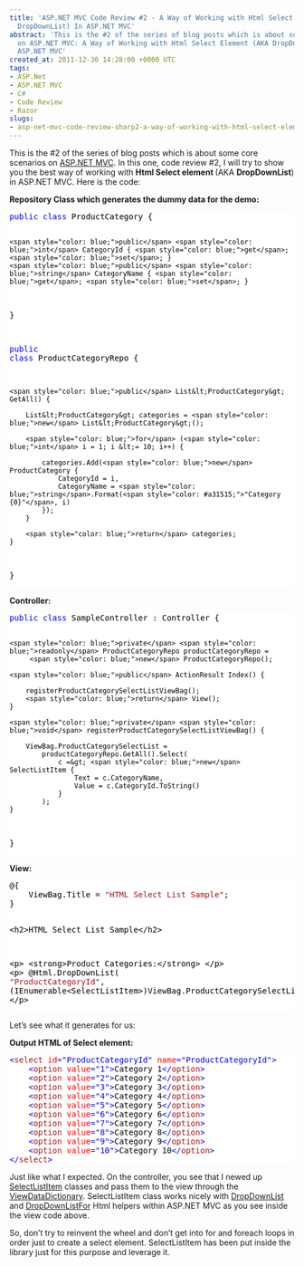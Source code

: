 ```yaml
---
title: 'ASP.NET MVC Code Review #2 - A Way of Working with Html Select Element (AKA
  DropDownList) In ASP.NET MVC'
abstract: 'This is the #2 of the series of blog posts which is about some core scenarios
  on ASP.NET MVC: A Way of Working with Html Select Element (AKA DropDownList) In
  ASP.NET MVC'
created_at: 2011-12-30 14:28:00 +0000 UTC
tags:
- ASP.Net
- ASP.NET MVC
- C#
- Code Review
- Razor
slugs:
- asp-net-mvc-code-review-sharp2-a-way-of-working-with-html-select-element-aka-dropdownlist-in-asp-net-mvc
---
```


<p>This is the #2 of the series of blog posts which is about some core scenarios on <a href="http://asp.net/mvc">ASP.NET MVC</a>. In this one, code review #2, I will try to show you the best way of working with <strong>Html Select element </strong>(AKA <strong>DropDownList</strong>) in ASP.NET MVC. Here is the code:</p>
<p><strong>Repository Class which generates the dummy data for the demo:</strong></p>
<div class="code-wrapper border-shadow-1">
<div style="background-color: white; color: black;">
<pre><span style="color: blue;">public</span> <span style="color: blue;">class</span> ProductCategory {

    <span style="color: blue;">public</span> <span style="color: blue;">int</span> CategoryId { <span style="color: blue;">get</span>; <span style="color: blue;">set</span>; }
    <span style="color: blue;">public</span> <span style="color: blue;">string</span> CategoryName { <span style="color: blue;">get</span>; <span style="color: blue;">set</span>; }
}

<span style="color: blue;">public</span> <span style="color: blue;">class</span> ProductCategoryRepo {

    <span style="color: blue;">public</span> List&lt;ProductCategory&gt; GetAll() {

        List&lt;ProductCategory&gt; categories = <span style="color: blue;">new</span> List&lt;ProductCategory&gt;();

        <span style="color: blue;">for</span> (<span style="color: blue;">int</span> i = 1; i &lt;= 10; i++) {

            categories.Add(<span style="color: blue;">new</span> ProductCategory { 
                CategoryId = i,
                CategoryName = <span style="color: blue;">string</span>.Format(<span style="color: #a31515;">"Category {0}"</span>, i)
            });
        }

        <span style="color: blue;">return</span> categories;
    }
}</pre>
</div>
</div>
<p><strong>Controller:</strong></p>
<div class="code-wrapper border-shadow-1">
<div style="background-color: white; color: black;">
<pre><span style="color: blue;">public</span> <span style="color: blue;">class</span> SampleController : Controller {

    <span style="color: blue;">private</span> <span style="color: blue;">readonly</span> ProductCategoryRepo productCategoryRepo = 
         <span style="color: blue;">new</span> ProductCategoryRepo();

    <span style="color: blue;">public</span> ActionResult Index() {

        registerProductCategorySelectListViewBag();
        <span style="color: blue;">return</span> View();
    }

    <span style="color: blue;">private</span> <span style="color: blue;">void</span> registerProductCategorySelectListViewBag() {

        ViewBag.ProductCategorySelectList = 
            productCategoryRepo.GetAll().Select(
                c =&gt; <span style="color: blue;">new</span> SelectListItem { 
                    Text = c.CategoryName,
                    Value = c.CategoryId.ToString()
                }
            );
    }
}</pre>
</div>
</div>
<p><strong>View:</strong></p>
<div class="code-wrapper border-shadow-1">
<div style="background-color: white; color: black;">
<pre>@{
    ViewBag.Title = <span style="color: #a31515;">"HTML Select List Sample"</span>;
}

&lt;h2&gt;HTML Select List Sample&lt;/h2&gt;

&lt;p&gt;
    &lt;strong&gt;Product Categories:&lt;/strong&gt;
&lt;/p&gt;
&lt;p&gt;
    @Html.DropDownList(
        <span style="color: #a31515;">"ProductCategoryId"</span>, 
        (IEnumerable&lt;SelectListItem&gt;)ViewBag.ProductCategorySelectList
    )
&lt;/p&gt;</pre>
</div>
</div>
<p>Let&rsquo;s see what it generates for us:</p>
<p><strong>Output HTML of Select element:</strong></p>
<div class="code-wrapper border-shadow-1">
<div style="background-color: white; color: black;">
<pre><span style="color: blue;">&lt;</span><span style="color: #a31515;">select</span> <span style="color: red;">id</span><span style="color: blue;">=</span><span style="color: blue;">"ProductCategoryId"</span> <span style="color: red;">name</span><span style="color: blue;">=</span><span style="color: blue;">"ProductCategoryId"</span><span style="color: blue;">&gt;</span>
    <span style="color: blue;">&lt;</span><span style="color: #a31515;">option</span> <span style="color: red;">value</span><span style="color: blue;">=</span><span style="color: blue;">"1"</span><span style="color: blue;">&gt;</span>Category 1<span style="color: blue;">&lt;/</span><span style="color: #a31515;">option</span><span style="color: blue;">&gt;</span>
    <span style="color: blue;">&lt;</span><span style="color: #a31515;">option</span> <span style="color: red;">value</span><span style="color: blue;">=</span><span style="color: blue;">"2"</span><span style="color: blue;">&gt;</span>Category 2<span style="color: blue;">&lt;/</span><span style="color: #a31515;">option</span><span style="color: blue;">&gt;</span>
    <span style="color: blue;">&lt;</span><span style="color: #a31515;">option</span> <span style="color: red;">value</span><span style="color: blue;">=</span><span style="color: blue;">"3"</span><span style="color: blue;">&gt;</span>Category 3<span style="color: blue;">&lt;/</span><span style="color: #a31515;">option</span><span style="color: blue;">&gt;</span>
    <span style="color: blue;">&lt;</span><span style="color: #a31515;">option</span> <span style="color: red;">value</span><span style="color: blue;">=</span><span style="color: blue;">"4"</span><span style="color: blue;">&gt;</span>Category 4<span style="color: blue;">&lt;/</span><span style="color: #a31515;">option</span><span style="color: blue;">&gt;</span>
    <span style="color: blue;">&lt;</span><span style="color: #a31515;">option</span> <span style="color: red;">value</span><span style="color: blue;">=</span><span style="color: blue;">"5"</span><span style="color: blue;">&gt;</span>Category 5<span style="color: blue;">&lt;/</span><span style="color: #a31515;">option</span><span style="color: blue;">&gt;</span>
    <span style="color: blue;">&lt;</span><span style="color: #a31515;">option</span> <span style="color: red;">value</span><span style="color: blue;">=</span><span style="color: blue;">"6"</span><span style="color: blue;">&gt;</span>Category 6<span style="color: blue;">&lt;/</span><span style="color: #a31515;">option</span><span style="color: blue;">&gt;</span>
    <span style="color: blue;">&lt;</span><span style="color: #a31515;">option</span> <span style="color: red;">value</span><span style="color: blue;">=</span><span style="color: blue;">"7"</span><span style="color: blue;">&gt;</span>Category 7<span style="color: blue;">&lt;/</span><span style="color: #a31515;">option</span><span style="color: blue;">&gt;</span>
    <span style="color: blue;">&lt;</span><span style="color: #a31515;">option</span> <span style="color: red;">value</span><span style="color: blue;">=</span><span style="color: blue;">"8"</span><span style="color: blue;">&gt;</span>Category 8<span style="color: blue;">&lt;/</span><span style="color: #a31515;">option</span><span style="color: blue;">&gt;</span>
    <span style="color: blue;">&lt;</span><span style="color: #a31515;">option</span> <span style="color: red;">value</span><span style="color: blue;">=</span><span style="color: blue;">"9"</span><span style="color: blue;">&gt;</span>Category 9<span style="color: blue;">&lt;/</span><span style="color: #a31515;">option</span><span style="color: blue;">&gt;</span>
    <span style="color: blue;">&lt;</span><span style="color: #a31515;">option</span> <span style="color: red;">value</span><span style="color: blue;">=</span><span style="color: blue;">"10"</span><span style="color: blue;">&gt;</span>Category 10<span style="color: blue;">&lt;/</span><span style="color: #a31515;">option</span><span style="color: blue;">&gt;</span>
<span style="color: blue;">&lt;/</span><span style="color: #a31515;">select</span><span style="color: blue;">&gt;</span></pre>
</div>
</div>
<p>Just like what I expected. On the controller, you see that I newed up <a target="_blank" href="http://msdn.microsoft.com/en-us/library/system.web.mvc.selectlistitem(v=VS.98).aspx" title="http://msdn.microsoft.com/en-us/library/system.web.mvc.selectlistitem(v=VS.98).aspx">SelectListItem</a> classes and pass them to the view through the <a target="_blank" href="http://msdn.microsoft.com/en-us/library/system.web.mvc.viewdatadictionary(v=VS.98).aspx" title="http://msdn.microsoft.com/en-us/library/system.web.mvc.viewdatadictionary(v=VS.98).aspx">ViewDataDictionary</a>. SelectListItem class works nicely with <a target="_blank" href="http://msdn.microsoft.com/en-us/library/dd492738(v=VS.98).aspx" title="http://msdn.microsoft.com/en-us/library/dd492738(v=VS.98).aspx">DropDownList</a> and <a target="_blank" href="http://msdn.microsoft.com/en-us/library/ee703462(v=VS.98).aspx" title="http://msdn.microsoft.com/en-us/library/ee703462(v=VS.98).aspx">DropDownListFor</a> Html helpers within ASP.NET MVC as you see inside the view code above.</p>
<p>So, don&rsquo;t try to reinvent the wheel and don&rsquo;t get into for and foreach loops in order just to create a select element. SelectListItem has been put inside the library just for this purpose and leverage it.</p>